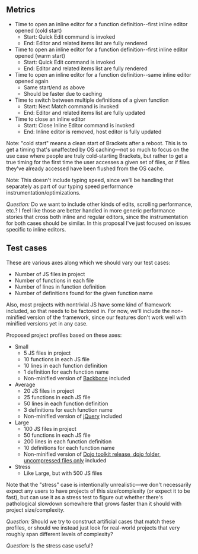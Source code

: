 Metrics
-------
* Time to open an inline editor for a function definition--first inline editor opened (cold start)
    * Start: Quick Edit command is invoked
    * End: Editor and related items list are fully rendered
* Time to open an inline editor for a function definition--first inline editor opened (warm start)
    * Start: Quick Edit command is invoked
    * End: Editor and related items list are fully rendered
* Time to open an inline editor for a function definition--same inline editor opened again
    * Same start/end as above
    * Should be faster due to caching
* Time to switch between multiple definitions of a given function
    * Start: Next Match command is invoked
    * End: Editor and related items list are fully updated
* Time to close an inline editor
    * Start: Close Inline Editor command is invoked
    * End: Inline editor is removed, host editor is fully updated

Note: "cold start" means a clean start of Brackets after a reboot. This is to get a timing that's unaffected by OS caching&mdash;not so much to focus on the use case where people are truly cold-starting Brackets, but rather to get a true timing for the first time the user accesses a given set of files, or if files they've already accessed have been flushed from the OS cache.

Note: This doesn't include typing speed, since we'll be handling that separately as part of our typing speed performance instrumentation/optimizations.

*Question:* Do we want to include other kinds of edits, scrolling performance, etc.? I feel like those are better handled in more generic performance stories that cross both inline and regular editors, since the instrumentation for both cases should be similar. In this proposal I've just focused on issues specific to inline editors.

Test cases
----------
These are various axes along which we should vary our test cases:

* Number of JS files in project
* Number of functions in each file
* Number of lines in function definition
* Number of definitions found for the given function name

Also, most projects with nontrivial JS have some kind of framework included, so that needs to be factored in. For now, we'll include the non-minified version of the framework, since our features don't work well with minified versions yet in any case.

Proposed project profiles based on these axes:

* Small
    * 5 JS files in project
    * 10 functions in each JS file
    * 10 lines in each function definition
    * 1 definition for each function name
    * Non-minified version of [Backbone](http://documentcloud.github.com/backbone/) included
* Average
    * 20 JS files in project
    * 25 functions in each JS file
    * 50 lines in each function definition
    * 3 definitions for each function name
    * Non-minified version of [jQuery](http://jquery.com) included
* Large
    * 100 JS files in project
    * 50 functions in each JS file
    * 200 lines in each function definition
    * 10 definitions for each function name
    * Non-minified version of [Dojo toolkit release, dojo folder, uncompressed files only](http://dojotoolkit.org/download/) included
* Stress
    * Like Large, but with 500 JS files

Note that the "stress" case is intentionally unrealistic&mdash;we don't necessarily expect any users to have projects of this size/complexity (or expect it to be fast), but can use it as a stress test to figure out whether there's pathological slowdown somewhere that grows faster than it should with project size/complexity.

*Question:* Should we try to construct artificial cases that match these profiles, or should we instead just look for real-world projects that very roughly span different levels of complexity?

*Question:* Is the stress case useful?